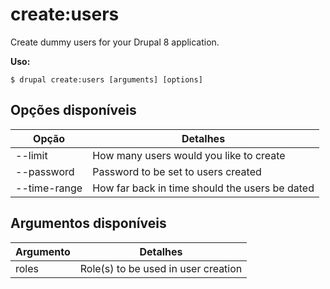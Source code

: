 # create:users
Create dummy users for your Drupal 8 application.

**Uso:**
```
$ drupal create:users [arguments] [options] 
```

## Opções disponíveis
Opção | Detalhes
-------|-------------
--limit | How many users would you like to create
--password | Password to be set to users created
--time-range | How far back in time should the users be dated

## Argumentos disponíveis
Argumento | Detalhes
---------|-------------
roles | Role(s) to be used in user creation
